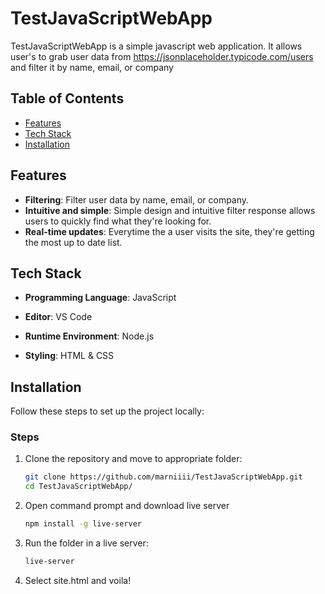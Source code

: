 # TestJavaScriptWebApp

TestJavaScriptWebApp is a simple javascript web application. It allows user's to grab user data from https://jsonplaceholder.typicode.com/users and filter it by name, email, or company

## Table of Contents
- [Features](#features)
- [Tech Stack](#tech-stack)
- [Installation](#installation)

## Features
- **Filtering**: Filter user data by name, email, or company.
- **Intuitive and simple**: Simple design and intuitive filter response allows users to quickly find what they're looking for.
- **Real-time updates**: Everytime the a user visits the site, they're getting the most up to date list.



## Tech Stack
- **Programming Language**: JavaScript

- **Editor**: VS Code

- **Runtime Environment**: Node.js

- **Styling**: HTML & CSS

## Installation

Follow these steps to set up the project locally:

### Steps

1. Clone the repository and move to appropriate folder:
   ```bash
   git clone https://github.com/marniiii/TestJavaScriptWebApp.git
   cd TestJavaScriptWebApp/
2. Open command prompt and download live server
    ```bash
    npm install -g live-server
3. Run the folder in a live server:
    ```bash
    live-server
4. Select site.html and voila!
